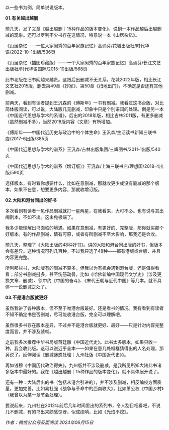 以一些书为例，简单说说版本。

**01.有关越出越删**

前几天，发了文章《越出越删｜15种作品的版本变化》，说到一本作品越后出越删减的现象。还可以罗列不少书存在这情况，特意说一本《山居杂忆》。

《山居杂忆——一位大家闺秀的百年家族记忆》高诵芬/花城出版社/时代华语/2022-10-1出版/536页

《山居杂忆（插图珍藏版）——一个大家闺秀的百年家族记忆》高诵芬/长江文艺出版社/时代华语国际/2015-10出版/568页

此书老版在旧书网越来越贵。这跟后出删减不无关系。花城2022年版，相比长江文艺社2015版，删去第49章《抄家》、第50章《扫地出门》，不确定是否还有其他删减。

前两天，看到有读者提到王汎森的《傅斯年》一书有删减。我看过这书台版，对比简体版阅读，可以说，大陆版几无删减，印象中只是个别语词的处理。倒是另一本《中国近代思想与学术的系谱》，后出的2018年版，相比吉林2011版，有更多删减（虽然删减不多），当然2018版内容（文章）有所增加。

《傅斯年——中国代近历史与政治中的个体生命》王汎森/生活读书新知三联书店/2017-6出版/385页

《中国代近思想与学术的谱系》王汎森/吉林出版集团/三辉图书/2011-1出版/540页

《中国代近思想与学术的谱系（增订版）》王汎森/上海三联书店/理想国/2018-4出版/590页

选择版本，有时看你想要什么，比如在意删减，那就收更少或没有删减的那个版本，如果不在意，想要更多内容，那就收增订版。

**02.大陆和港台同出的好书**

多次看到有读者一见作品删减就打一星两星，在我看来，大可不必。也有说与其出阉割本，不如不出。这未免极端了。

我多少能理解出书面临的境遇。如果在意删减，有更好的、完整版，那你就买那个好版本。有的作品删减，情有可原，或者有所删减不至大影响，那我还是会收。

前几天，整理了《大陆出版的48种好书》。讲的大陆和港台同出版的好书，但版本会有差异。这种情况可列几百种，不过我只选了48种——都有港版或台版，并且内容更完整。

所列那些书，大陆版有的删减不算多，但我以为有机会遇到港台版，还是值得看看；部分书删减挺多，甚至伤筋动骨，比如《哈佛新编中国现代文学史》（涉及更换文章、删减）、徐中约《中国的奋斗》、《末代王朝与近代中国》等几本。就不具体一一说删减之处了。

**03.不是港台版就更好**

虽然我讲了各种版本，但不至于唯港台版最好。还是看书的情况。我有看到有读者不知不确定书是否删减，尽可能收港台版，完全可以理解吧。

虽然很多书存在版本差异，不过并不是港台版就更好、最好——只是针对内容完整度而言，并不涉及装帧。

之前我多次推荐中华书局版蒋廷黻《中国近代史》。此书太多版本，如果只收一种，我会收此版。这可以说近乎全本——如果在意几处框框猜得出的人名处理，那另说了。延伸阅读《删减迷惑处理｜九州社版《中国近代史》》。

再如钱穆《中国历代政治得失》，九州版并不涉及删减，是我所见所知大陆此书诸多版本中最好的。我在《越出越删｜15种作品的版本变化》，就不具体展开说了。

还有一种：大陆后出的书（包括从港台引进的），并不涉及删减，相反编校方面质量，更加完善。比如易社强《战争与革命中的西南联大》，比如萧公权《中国乡村》（我曾以为某一章节会处理）。

要说起来，九州社在2012年前后几年时间里出的系列书，令人刮目相看吧，不说几不删减，有的书出来颇感惊讶，似成绝响，比如《光焰不熄》。

_作者：微信公众号​反面阅读 2024年06月15日_
